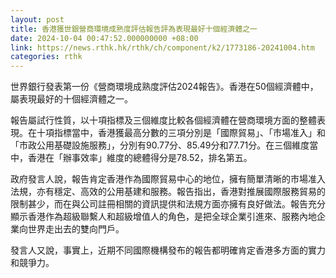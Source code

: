 ```yaml
---
layout: post
title: 香港獲世銀營商環境成熟度評估報告評為表現最好十個經濟體之一
date: 2024-10-04 00:47:52.000000000 +08:00
link: https://news.rthk.hk/rthk/ch/component/k2/1773186-20241004.htm
categories: rthk
---
```


世界銀行發表第一份《營商環境成熟度評估2024報告》。香港在50個經濟體中，屬表現最好的十個經濟體之一。

報告屬試行性質，以十項指標及三個維度比較各個經濟體在營商環境方面的整體表現。在十項指標當中，香港獲最高分數的三項分別是「國際貿易」、「市場准入」和「市政公用基礎設施服務」，分別有90.77分、85.49分和77.71分。在三個維度當中，香港在「辦事效率」維度的總體得分是78.52，排名第五。

政府發言人說，報告肯定香港作為國際貿易中心的地位，擁有簡單清晰的市場准入法規，亦有穩定、高效的公用基建和服務。報告指出，香港對推展國際服務貿易的限制甚少，而在與公司註冊相關的資訊提供和法規方面亦擁有良好做法。報告充分顯示香港作為超級聯繫人和超級增值人的角色，是把全球企業引進來、服務內地企業向世界走出去的雙向門戶。

發言人又說，事實上，近期不同國際機構發布的報告都明確肯定香港多方面的實力和競爭力。
